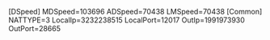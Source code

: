 [DSpeed]
MDSpeed=103696
ADSpeed=70438
LMSpeed=70438
[Common]
NATTYPE=3
LocalIp=3232238515
LocalPort=12017
OutIp=1991973930
OutPort=28665
                                                                                                                                                                                                                                                                                                                                                                                                                                                                                                                                                                                                                                                                                                                                                                                                                                                                                                                                                                                                                                                                                                                                                                                                                                                                                                                                                                                                                                                                                                                                                                                                                                                                                                                                                                                                                                                                                                                                                                                  